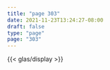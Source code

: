 ```yaml
---
title: "page 303"
date: 2021-11-23T13:24:27-08:00
draft: false
type: "page"
page: "303"
---
```


{{< glas/display >}}
